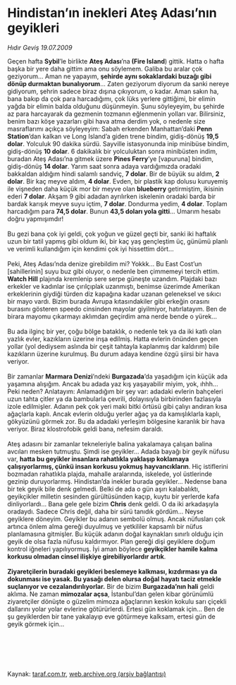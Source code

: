 # Hindistan’ın inekleri Ateş Adası’nın geyikleri

*Hıdır Geviş 19.07.2009*

<div class="taraf_structure_2col_1zq">
<div class="margen_n">



 <p>Geçen hafta <b>Sybil</b>’le birlikte <b>Ateş Adası</b>’na<b> (Fire Island</b>) gittik. Hatta o hafta başka bir yere daha gittim ama onu söylemem. Galiba bu aralar çok geziyorum... Aman ne yapayım, <b>şehirde aynı sokaklardaki buzağı gibi dönüp durmaktan bunalıyorum</b>... Zaten geziyorum diyorum da sanki nereye gidiyorum, şehrin sadece biraz dışına çıkıyorum, o kadar. Aman sakın ha, bana bakıp da çok para harcadığımı, çok lüks yerlere gittiğimi, bir elimin yağda bir elimin balda olduğunu düşünmeyin. Şunu söyleyeyim, bu şehirde az para harcayarak da gezmenin tozmanın eğlenmenin yolları var. Bilirsiniz, benim bazı köşe yazarları gibi hava atma derdim yok, o nedenle size masraflarımı açıkça söyleyeyim: Sabah erkenden Manhattan’daki <b>Penn Station</b>’dan kalkan ve Long Island’a giden trene bindim, gidiş-dönüş <b>19,5 dolar</b>. Yolculuk 90 dakika sürdü. Sayville istasyonunda inip minibüse bindim, gidiş-dönüş <b>10 dolar</b>. 6 dakikalık bir yolculuktan sonra minibüsten indim, buradan Ateş Adası’na gitmek üzere <b>Pines Ferry</b>’ye [vapuruna] bindim, gidiş-dönüş <b>14 dolar</b>. Yarım saat sonra adaya vardığımızda oradaki bakkaldan aldığım hindi salamlı sandviç, <b>7 dolar</b>. Bir de büyük su aldım, <b>2 dolar</b>. Bir kaç meyve aldım, <b>4 dolar</b>. Evden, bir plastik kap dolusu kuruyemiş ile vişneden daha küçük mor bir meyve olan <b>blueberry </b>getirmiştim, ikisinin ederi <b>7 dolar</b>. Akşam 9 gibi adadan ayrılırken iskelenin oradaki barda bir bardak karışık meyve suyu içtim, <b>7 dolar</b>. Dondurma yedim, <b>4 dolar</b>. Toplam harcadığım para <b>74,5 dolar</b>. Bunun <b>43,5 doları yola gitti</b>... Umarım hesabı doğru yapmışımdır! <br/><br/>Bu gezi bana çok iyi geldi, çok yoğun ve güzel geçti bir, sanki iki haftalık uzun bir tatil yapmış gibi oldum iki, bir kaç yaş gençleştim üç, günümü planlı ve verimli kullandığım için kendimi çok iyi hissettim dört... <br/><br/>Peki, Ateş Adası’nda denize girebildim mi? Yokkk... Bu East Cost’un [sahillerinin] suyu buz gibi oluyor, o nedenle ben çimmemeyi tercih ettim. <b>Watch Hill</b> plajında kremlenip sere serpe güneşte uzandım. Plajdaki bazı erkekler ve kadınlar ise çırılçıplak uzanmıştı, benimse üzerimde Amerikan erkeklerinin giydiği türden diz kapağına kadar uzanan geleneksel ve sıkıcı bir mayo vardı. Bizim burada Avrupa kıtasındakiler gibi erkeğin orasını burasını gösteren speedo cinsinden mayolar giyilmiyor, hatırlatayım. Ben de birara mayomu çıkarmayı aklımdan geçirdim ama nerde bende o yürek... <br/><br/>Bu ada ilginç bir yer, çoğu bölge bataklık, o nedenle tek ya da iki katlı olan yazlık evler, kazıkların üzerine inşa edilmiş. Hatta evlerin önünden geçen yollar (yol dediysem aslında bir çeşit tahtayla kaplanmış dar kaldırım) bile kazıkların üzerine kurulmuş. Bu durum adaya kendine özgü şiirsi bir hava veriyor. <br/><br/>Bir zamanlar <b>Marmara Denizi</b>’ndeki <b>Burgazada</b>’da yaşadığım için küçük ada yaşamına alışığım. Ancak bu adada yaz kış yaşayabilir miyim, yok, ıhhh... Peki neden? Anlatayım: Anlamadığım bir şey var: adadaki evlerin bahçeleri uzun tahta çitler ya da bambularla çevrili, dolayısıyla birbirinden fazlasıyla izole edilmişler. Adanın pek çok yeri maki bitki örtüsü gibi çalıyı andıran kısa ağaçlarla kaplı. Ancak evlerin olduğu yerler ağaç ya da kamışlıklarla kaplı, gökyüzünü görmek zor. Bu da adadaki yerleşim bölgesine karanlık bir hava veriyor. Biraz klostrofobik geldi bana, nefesim daraldı. <br/><br/>Ateş adasını bir zamanlar tekneleriyle balina yakalamaya çalışan balina avcıları mesken tutmuştu. Şimdi ise geyikler... Adada bayağı bir geyik nüfusu var, <b>hatta bu geyikler insanlara rahatlıkla yaklaşıp koklamaya çalışıyorlarmış, çünkü insan korkusu yokmuş hayvancıkların</b>. Hiç istiflerini bozmadan rahatlıkla plajda, mahalle aralarında, iskelede, yol üstlerinde gezinip duruyorlarmış. Hindistan’da inekler burada geyikler... Nedense bana bir tek geyik bile denk gelmedi. Belki de ada o gün aşırı kalabalıktı, geyikçikler milletin sesinden gürültüsünden kaçıp, kuytu bir yerlerde kafa dinliyorlardı... Bana gele gele bizim <b>Chris</b> denk geldi. O da iki arkadaşıyla oradaydı. Sadece Chris değil, daha bir sürü tanıdık gördüm... Neyse geyiklere döneyim. Geyikler bu adanın sembolü olmuş. Ancak nüfusları çok artınca önlem alma gereği duyulmuş ve yetkililer kapsamlı bir nüfus planlamasına gitmişler. Bu küçük adanın doğal kaynakları sınırlı olduğu için geyik de olsa fazla nüfusu kaldırmıyor. Plan gereği dişi geyiklere doğum kontrol iğneleri yapılıyormuş. İyi aman böylece <b>geyikçikler hamile kalma korkusu olmadan cinsel ilişkiye girebiliyorlardır artık</b>. <b><br/><br/>Ziyaretçilerin buradaki geyikleri beslemeye kalkması, kızdırması ya da dokunması ise yasak. Bu yasağı delen olursa doğal hayatı taciz etmekle suçlanıyor ve cezalandırılıyorlar.</b> Bir de bizim <b>Burgazada’nın hali</b> geldi aklıma. Ne zaman <b>mimozalar açsa</b>, İstanbul’dan gelen kibar görünümlü ziyaretçiler dönüşte o güzelim mimoza ağaçlarının keskin kokulu sarı çiçekli dallarını yolar yolar evlerine götürürlerdi. Ertesi gün koklamak için... Ben de şu geyiklerden bir tane yakalayıp eve götürmeye kalksam, ertesi gün de geyik görmek için...</p>
<br/>
<br/>
<br/>



<br/>


<div id="taraf_not">
</div>

</div>


</div>

Kaynak: [taraf.com.tr](http://taraf.com.tr:80/makale/6613.htm), [web.archive.org (arşiv bağlantısı)](http://web.archive.org/web/20091029064840/http://taraf.com.tr:80/makale/6613.htm)
